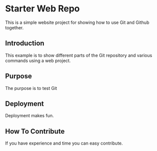 # Starter Web Repo

This is a simple website project for showing how to use Git and Github together. 

## Introduction

This example is to show different parts of the Git repository and various commands using a web project.

## Purpose

The purpose is to test Git

## Deployment

Deployment makes fun.

## How To Contribute

If you have experience and time you can easy contribute.